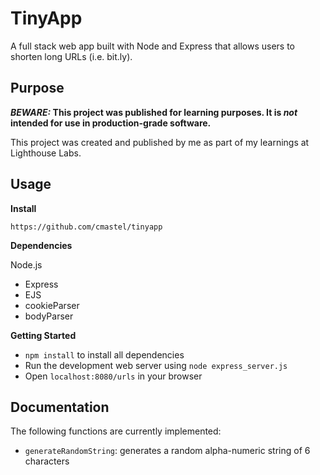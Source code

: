 # TinyApp

A full stack web app built with Node and Express that allows users to shorten long URLs (i.e. bit.ly).

## Purpose

**_BEWARE:_ This project was published for learning purposes. It is _not_ intended for use in production-grade software.**

This project was created and published by me as part of my learnings at Lighthouse Labs. 

## Usage

**Install**

`https://github.com/cmastel/tinyapp`

**Dependencies**

Node.js
* Express
* EJS
* cookieParser
* bodyParser

**Getting Started**

* `npm install` to install all dependencies
* Run the development web server using `node express_server.js`
* Open `localhost:8080/urls` in your browser


## Documentation

The following functions are currently implemented:

* `generateRandomString`: generates a random alpha-numeric string of 6 characters
